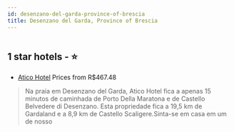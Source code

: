 ```yaml
---
id: desenzano-del-garda-province-of-brescia
title: Desenzano del Garda, Province of Brescia
---
```


<center><img src="https://i.travelapi.com/hotels/43000000/42370000/42361100/42361073/cb178315_z.jpg" alt="" /></center>


##  1 star hotels - ⭐️

-    [Atico Hotel](https://www.hurb.com/br/aud/https://www.hurb.com/br/hotels/desenzano-del-garda/atico-hotel-HT-6NG0?cmp=18055) Prices from R$467.48
   > Na praia em Desenzano del Garda, Atico Hotel fica a apenas 15 minutos de caminhada de Porto Della Maratona e de Castello Belvedere di Desenzano.  Esta propriedade fica a 19,5 km de Gardaland e a 8,9 km de Castello Scaligere.Sinta-se em casa em um de nosso

